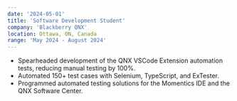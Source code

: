 ```yaml
---
date: '2024-05-01'
title: 'Software Development Student'
company: 'Blackberry QNX'
location: Ottawa, ON, Canada
range: 'May 2024 - August 2024'
---
```


- Spearheaded development of the QNX VSCode Extension automation tests, reducing manual testing by 100%.
- Automated 150+ test cases with Selenium, TypeScript, and ExTester.
- Programmed automated testing solutions for the Momentics IDE and the QNX Software Center.
